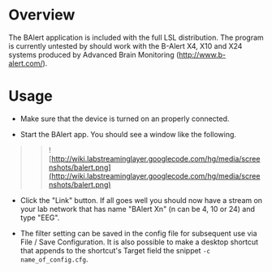 # Overview #

The BAlert application is included with the full LSL distribution. The program is currently untested by should work with the B-Alert X4, X10 and X24 systems produced by Advanced Brain Monitoring (http://www.b-alert.com/).


# Usage #
  * Make sure that the device is turned on an properly connected.

  * Start the BAlert app. You should see a window like the following.
> > ![http://wiki.labstreaminglayer.googlecode.com/hg/media/screenshots/balert.png](http://wiki.labstreaminglayer.googlecode.com/hg/media/screenshots/balert.png)

  * Click the "Link" button. If all goes well you should now have a stream on your lab network that has name "BAlert Xn" (n can be 4, 10 or 24) and type "EEG".

  * The filter setting can be saved in the config file for subsequent use via File / Save Configuration. It is also possible to make a desktop shortcut that appends to the shortcut's Target field the snippet `-c name_of_config.cfg`.